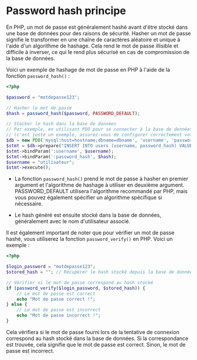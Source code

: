 # Password hash principe

En PHP, un mot de passe est généralement hashé avant d'être stocké dans une base de données pour des raisons de sécurité. Hasher un mot de passe signifie le transformer en une chaîne de caractères aléatoire et unique à l'aide d'un algorithme de hashage. Cela rend le mot de passe illisible et difficile à inverser, ce qui le rend plus sécurisé en cas de compromission de la base de données.

Voici un exemple de hashage de mot de passe en PHP à l'aide de la fonction `password_hash()` :

```php
<?php

$password = "motdepasse123";

// Hasher le mot de passe
$hash = password_hash($password, PASSWORD_DEFAULT);

// Stocker le hash dans la base de données
// Par exemple, en utilisant PDO pour se connecter à la base de données
// (c'est juste un exemple, assurez-vous de configurer correctement votre connexion à la base de données)
$db = new PDO('mysql:host=hostname;dbname=dbname', 'username', 'password');
$stmt = $db->prepare("INSERT INTO users (username, password_hash) VALUES (:username, :password_hash)");
$stmt->bindParam(':username', $username);
$stmt->bindParam(':password_hash', $hash);
$username = "utilisateur";
$stmt->execute();
```

- La fonction `password_hash()` prend le mot de passe à hasher en premier argument et l'algorithme de hashage à utiliser en deuxième argument. PASSWORD_DEFAULT utilisera l'algorithme recommandé par PHP, mais vous pouvez également spécifier un algorithme spécifique si nécessaire.

- Le hash généré est ensuite stocké dans la base de données, généralement avec le nom d'utilisateur associé.

Il est également important de noter que pour vérifier un mot de passe hashé, vous utiliserez la fonction `password_verify()` en PHP. Voici un exemple :

```php
<?php

$login_password = "motdepasse123";
$stored_hash = ""; // Récupérer le hash stocké depuis la base de données

// Vérifier si le mot de passe correspond au hash stocké
if (password_verify($login_password, $stored_hash)) {
    // Le mot de passe est correct
    echo "Mot de passe correct !";
} else {
    // Le mot de passe est incorrect
    echo "Mot de passe incorrect !";
}
```

Cela vérifiera si le mot de passe fourni lors de la tentative de connexion correspond au hash stocké dans la base de données. Si la correspondance est trouvée, cela signifie que le mot de passe est correct. Sinon, le mot de passe est incorrect.

